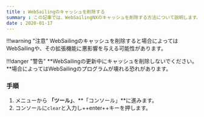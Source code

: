 ```yaml
---
title : WebSailingのキャッシュを削除する
summary : この記事では、WebSailingNXのキャッシュを削除する方法について説明します。
date : 2020-01-17
---
```


!!!warning "注意"
    WebSailingのキャッシュを削除すると場合によってはWebSailingや、その拡張機能に悪影響を与える可能性があります。

!!!danger "警告"
    **WebSailingの更新中にキャッシュを削除しないでください。**場合によってはWebSailingのプログラムが壊れる恐れがあります。

### 手順

1. メニューから **「ツール」**、**「コンソール」**に進みます。
2. コンソールに`clear`と入力し++enter++キーを押します。
